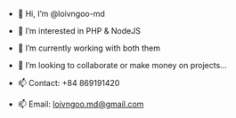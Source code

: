 - 👋 Hi, I’m @loivngoo-md
- 👀 I’m interested in PHP & NodeJS
- 🌱 I’m currently working with both them
- 💞️ I’m looking to collaborate or make money on projects...

- 📫 Contact: +84 869191420
- 📫 Email: loivngoo.md@gmail.com
